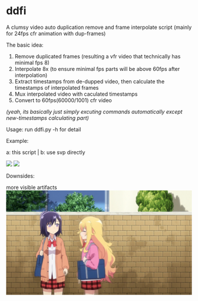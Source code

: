 # ddfi
A clumsy video auto duplication remove and frame interpolate script (mainly for 24fps cfr animation with dup-frames)

The basic idea:
1. Remove duplicated frames (resulting a vfr video that technically has minimal fps 8)
2. Interpolate 8x (to ensure minimal fps parts will be above 60fps after interpolation)
3. Extract timestamps from de-dupped video, then calculate the timestamps of interpolated frames
4. Mux interpolated video with caculated timestamps
5. Convert to 60fps(60000/1001) cfr video

*(yeah, its basically just simply excuting commands automatically except new-timestamps calculating part)*

Usage: run ddfi.py -h for detail

Example:

a: this script | b: use svp directly

![](https://github.com/Mr-Z-2697/ddfi/blob/main/example/ddfi.webp?raw=true)
![](https://github.com/Mr-Z-2697/ddfi/blob/main/example/simp.webp?raw=true)

Downsides:

more visible artifacts
![](https://github.com/Mr-Z-2697/ddfi/blob/main/example/artifacts.webp?raw=true)
